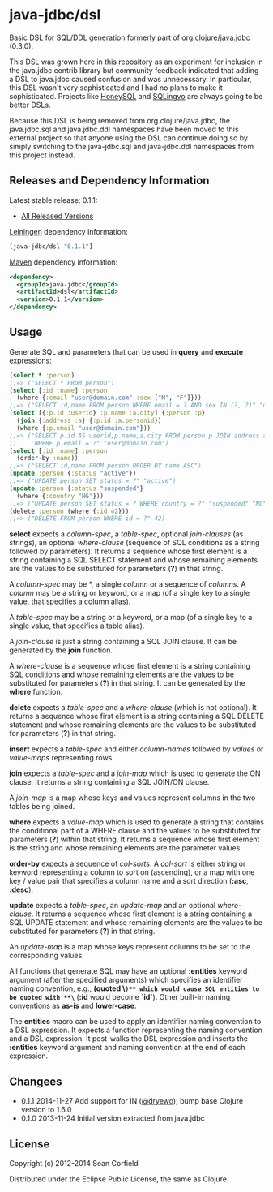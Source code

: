 # java-jdbc/dsl

Basic DSL for SQL/DDL generation formerly part of [org.clojure/java.jdbc](https://github.com/clojure/java.jdbc) (0.3.0).

This DSL was grown here in this repository as an experiment for inclusion in the java.jdbc contrib library but community feedback indicated that adding a DSL to java.jdbc caused confusion and was unnecessary. In particular, this DSL wasn't very sophisticated and I had no plans to make it sophisticated. Projects like [HoneySQL](https://github.com/jkk/honeysql) and [SQLingvo](https://github.com/r0man/sqlingvo) are always going to be better DSLs.

Because this DSL is being removed from org.clojure/java.jdbc, the java.jdbc.sql and java.jdbc.ddl namespaces have been moved to this external project so that anyone using the DSL can continue doing so by simply switching to the java-jdbc.sql and java-jdbc.ddl namespaces from this project instead.

## Releases and Dependency Information

Latest stable release: 0.1.1:

* [All Released Versions](https://clojars.org/java-jdbc/dsl)

[Leiningen](https://github.com/technomancy/leiningen) dependency information:
```clojure
[java-jdbc/dsl "0.1.1"]
```
[Maven](http://maven.org/) dependency information:
```xml
<dependency>
  <groupId>java-jdbc</groupId>
  <artifactId>dsl</artifactId>
  <version>0.1.1</version>
</dependency>
```

## Usage

Generate SQL and parameters that can be used in **query** and **execute** expressions:
```clojure
(select * :person)
;;=> ("SELECT * FROM person")
(select [:id :name] :person
  (where {:email "user@domain.com" :sex ["M", "F"]}))
;;=> ("SELECT id,name FROM person WHERE email = ? AND sex IN (?, ?)" "user@domain.com" "M", "F")
(select [{:p.id :userid} :p.name :a.city] {:person :p}
  (join {:address :a} {:p.id :a.personid})
  (where {:p.email "user@domain.com"}))
;;=> ("SELECT p.id AS userid,p.name,a.city FROM person p JOIN address a ON p.id = a.personid
;;     WHERE p.email = ?" "user@domain.com")
(select [:id :name] :person
  (order-by :name))
;;=> ("SELECT id,name FROM person ORDER BY name ASC")
(update :person {:status "active"})
;;=> ("UPDATE person SET status = ?" "active")
(update :person {:status "suspended"}
  (where {:country "NG"}))
;;=> ("UPDATE person SET status = ? WHERE country = ?" "suspended" "NG")
(delete :person (where {:id 42}))
;;=> ("DELETE FROM person WHERE id = ?" 42)
```
**select** expects a *column-spec*, a *table-spec*, optional *join-clauses* (as strings), an optional *where-clause* (sequence of SQL conditions as a string followed by parameters). It returns a sequence whose first element is a string containing a SQL SELECT statement and whose remaining elements are the values to be substituted for parameters (**?**) in that string.

A *column-spec* may be \*, a single *column* or a sequence of *columns*. A *column* may be a string or keyword, or a map (of a single key to a single value, that specifies a column alias).

A *table-spec* may be a string or a keyword, or a map (of a single key to a single value, that specifies a table alias).

A *join-clause* is just a string containing a SQL JOIN clause. It can be generated by the **join** function.

A *where-clause* is a sequence whose first element is a string containing SQL conditions and whose remaining elements are the values to be substituted for parameters (**?**) in that string. It can be generated by the **where** function.

**delete** expects a *table-spec* and a *where-clause* (which is not optional). It returns a sequence whose first element is a string containing a SQL DELETE statement and whose remaining elements are the values to be substituted for parameters (**?**) in that string.

**insert** expects a *table-spec* and either *column-names* followed by *values* or *value-maps* representing rows.

**join** expects a *table-spec* and a *join-map* which is used to generate the ON clause. It returns a string containing a SQL JOIN/ON clause.

A *join-map* is a map whose keys and values represent columns in the two tables being joined.

**where** expects a *value-map* which is used to generate a string that contains the conditional part of a WHERE clause and the values to be substituted for parameters (**?**) within that string. It returns a sequence whose first element is the string and whose remaining elements are the parameter values.

**order-by** expects a sequence of *col-sorts*. A *col-sort* is either string or keyword representing a column to sort on (ascending), or a map with one key / value pair that specifies a column name and a sort direction (**:asc**, **:desc**).

**update** expects a *table-spec*, an *update-map* and an optional *where-clause*. It returns a sequence whose first element is a string containing a SQL UPDATE statement and whose remaining elements are the values to be substituted for parameters (**?**) in that string.

An *update-map* is a map whose keys represent columns to be set to the corresponding values.

All functions that generate SQL may have an optional **:entities** keyword argument (after the specified arguments) which specifies an identifier naming convention, e.g., **(quoted \\`)** which would cause SQL entities to be quoted with **\`** (**:id** would become **\`id\`**). Other built-in naming conventions as **as-is** and **lower-case**.

The **entities** macro can be used to apply an identifier naming convention to a DSL expression. It expects a function representing the naming convention and a DSL expression. It post-walks the DSL expression and inserts the **:entities** keyword argument and naming convention at the end of each expression.

## Changees

* 0.1.1 2014-11-27 Add support for IN ([@dryewo](https://github.com/seancorfield/jsql/pull/1)); bump base Clojure version to 1.6.0
* 0.1.0 2013-11-24 Initial version extracted from java.jdbc

## License

Copyright (c) 2012-2014 Sean Corfield

Distributed under the Eclipse Public License, the same as Clojure.
